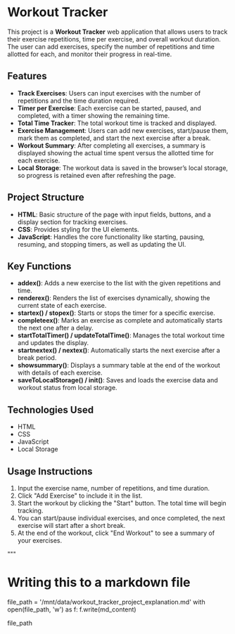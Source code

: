 # Workout Tracker

This project is a **Workout Tracker** web application that allows users to track their exercise repetitions, time per exercise, and overall workout duration. The user can add exercises, specify the number of repetitions and time allotted for each, and monitor their progress in real-time. 

## Features
- **Track Exercises**: Users can input exercises with the number of repetitions and the time duration required.
- **Timer per Exercise**: Each exercise can be started, paused, and completed, with a timer showing the remaining time.
- **Total Time Tracker**: The total workout time is tracked and displayed.
- **Exercise Management**: Users can add new exercises, start/pause them, mark them as completed, and start the next exercise after a break.
- **Workout Summary**: After completing all exercises, a summary is displayed showing the actual time spent versus the allotted time for each exercise.
- **Local Storage**: The workout data is saved in the browser’s local storage, so progress is retained even after refreshing the page.

## Project Structure
- **HTML**: Basic structure of the page with input fields, buttons, and a display section for tracking exercises.
- **CSS**: Provides styling for the UI elements.
- **JavaScript**: Handles the core functionality like starting, pausing, resuming, and stopping timers, as well as updating the UI.

## Key Functions
- **addex()**: Adds a new exercise to the list with the given repetitions and time.
- **renderex()**: Renders the list of exercises dynamically, showing the current state of each exercise.
- **startex() / stopex()**: Starts or stops the timer for a specific exercise.
- **completeex()**: Marks an exercise as complete and automatically starts the next one after a delay.
- **startTotalTimer() / updateTotalTime()**: Manages the total workout time and updates the display.
- **startnextex() / nextex()**: Automatically starts the next exercise after a break period.
- **showsummary()**: Displays a summary table at the end of the workout with details of each exercise.
- **saveToLocalStorage() / init()**: Saves and loads the exercise data and workout status from local storage.

## Technologies Used
- HTML
- CSS
- JavaScript
- Local Storage

## Usage Instructions
1. Input the exercise name, number of repetitions, and time duration.
2. Click "Add Exercise" to include it in the list.
3. Start the workout by clicking the "Start" button. The total time will begin tracking.
4. You can start/pause individual exercises, and once completed, the next exercise will start after a short break.
5. At the end of the workout, click "End Workout" to see a summary of your exercises.

"""

# Writing this to a markdown file
file_path = '/mnt/data/workout_tracker_project_explanation.md'
with open(file_path, 'w') as f:
    f.write(md_content)

file_path
